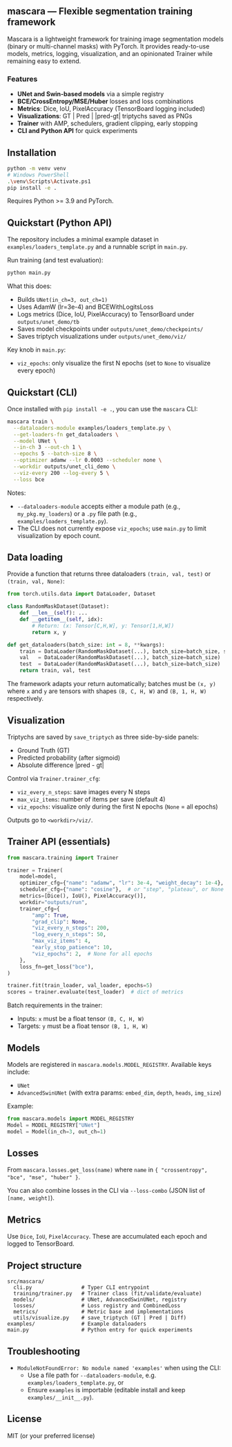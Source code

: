 ## mascara — Flexible segmentation training framework

Mascara is a lightweight framework for training image segmentation models (binary or multi-channel masks) with PyTorch. It provides ready-to-use models, metrics, logging, visualization, and an opinionated Trainer while remaining easy to extend.

### Features
- **UNet and Swin-based models** via a simple registry
- **BCE/CrossEntropy/MSE/Huber** losses and loss combinations
- **Metrics**: Dice, IoU, PixelAccuracy (TensorBoard logging included)
- **Visualizations**: GT | Pred | |pred-gt| triptychs saved as PNGs
- **Trainer** with AMP, schedulers, gradient clipping, early stopping
- **CLI and Python API** for quick experiments

## Installation

```bash
python -m venv venv
# Windows PowerShell
.\venv\Scripts\Activate.ps1
pip install -e .
```

Requires Python >= 3.9 and PyTorch.

## Quickstart (Python API)

The repository includes a minimal example dataset in `examples/loaders_template.py` and a runnable script in `main.py`.

Run training (and test evaluation):

```bash
python main.py
```

What this does:
- Builds `UNet(in_ch=3, out_ch=1)`
- Uses AdamW (lr=3e-4) and BCEWithLogitsLoss
- Logs metrics (Dice, IoU, PixelAccuracy) to TensorBoard under `outputs/unet_demo/tb`
- Saves model checkpoints under `outputs/unet_demo/checkpoints/`
- Saves triptych visualizations under `outputs/unet_demo/viz/`

Key knob in `main.py`:
- `viz_epochs`: only visualize the first N epochs (set to `None` to visualize every epoch)

## Quickstart (CLI)

Once installed with `pip install -e .`, you can use the `mascara` CLI:

```bash
mascara train \
  --dataloaders-module examples/loaders_template.py \
  --get-loaders-fn get_dataloaders \
  --model UNet \
  --in-ch 3 --out-ch 1 \
  --epochs 5 --batch-size 8 \
  --optimizer adamw --lr 0.0003 --scheduler none \
  --workdir outputs/unet_cli_demo \
  --viz-every 200 --log-every 5 \
  --loss bce
```

Notes:
- `--dataloaders-module` accepts either a module path (e.g., `my_pkg.my_loaders`) or a `.py` file path (e.g., `examples/loaders_template.py`).
- The CLI does not currently expose `viz_epochs`; use `main.py` to limit visualization by epoch count.

## Data loading

Provide a function that returns three dataloaders `(train, val, test)` or `(train, val, None)`:

```python
from torch.utils.data import DataLoader, Dataset

class RandomMaskDataset(Dataset):
    def __len__(self): ...
    def __getitem__(self, idx):
        # Return: (x: Tensor[C,H,W], y: Tensor[1,H,W])
        return x, y

def get_dataloaders(batch_size: int = 8, **kwargs):
    train = DataLoader(RandomMaskDataset(...), batch_size=batch_size, shuffle=True)
    val   = DataLoader(RandomMaskDataset(...), batch_size=batch_size)
    test  = DataLoader(RandomMaskDataset(...), batch_size=batch_size)
    return train, val, test
```

The framework adapts your return automatically; batches must be `(x, y)` where `x` and `y` are tensors with shapes `(B, C, H, W)` and `(B, 1, H, W)` respectively.

## Visualization

Triptychs are saved by `save_triptych` as three side-by-side panels:
- Ground Truth (GT)
- Predicted probability (after sigmoid)
- Absolute difference |pred - gt|

Control via `Trainer.trainer_cfg`:
- `viz_every_n_steps`: save images every N steps
- `max_viz_items`: number of items per save (default 4)
- `viz_epochs`: visualize only during the first N epochs (`None` = all epochs)

Outputs go to `<workdir>/viz/`.

## Trainer API (essentials)

```python
from mascara.training import Trainer

trainer = Trainer(
    model=model,
    optimizer_cfg={"name": "adamw", "lr": 3e-4, "weight_decay": 1e-4},
    scheduler_cfg={"name": "cosine"},  # or "step", "plateau", or None
    metrics=[Dice(), IoU(), PixelAccuracy()],
    workdir="outputs/run",
    trainer_cfg={
        "amp": True,
        "grad_clip": None,
        "viz_every_n_steps": 200,
        "log_every_n_steps": 50,
        "max_viz_items": 4,
        "early_stop_patience": 10,
        "viz_epochs": 2,  # None for all epochs
    },
    loss_fn=get_loss("bce"),
)

trainer.fit(train_loader, val_loader, epochs=5)
scores = trainer.evaluate(test_loader)  # dict of metrics
```

Batch requirements in the trainer:
- Inputs: `x` must be a float tensor `(B, C, H, W)`
- Targets: `y` must be a float tensor `(B, 1, H, W)`

## Models

Models are registered in `mascara.models.MODEL_REGISTRY`. Available keys include:
- `UNet`
- `AdvancedSwinUNet` (with extra params: `embed_dim`, `depth`, `heads`, `img_size`)

Example:

```python
from mascara.models import MODEL_REGISTRY
Model = MODEL_REGISTRY["UNet"]
model = Model(in_ch=3, out_ch=1)
```

## Losses

From `mascara.losses.get_loss(name)` where `name` in `{ "crossentropy", "bce", "mse", "huber" }`.

You can also combine losses in the CLI via `--loss-combo` (JSON list of `[name, weight]`).

## Metrics

Use `Dice`, `IoU`, `PixelAccuracy`. These are accumulated each epoch and logged to TensorBoard.

## Project structure

```
src/mascara/
  cli.py                # Typer CLI entrypoint
  training/trainer.py   # Trainer class (fit/validate/evaluate)
  models/               # UNet, AdvancedSwinUNet, registry
  losses/               # Loss registry and CombinedLoss
  metrics/              # Metric base and implementations
  utils/visualize.py    # save_triptych (GT | Pred | Diff)
examples/               # Example dataloaders
main.py                 # Python entry for quick experiments
```

## Troubleshooting

- `ModuleNotFoundError: No module named 'examples'` when using the CLI:
  - Use a file path for `--dataloaders-module`, e.g. `examples/loaders_template.py`, or
  - Ensure `examples` is importable (editable install and keep `examples/__init__.py`).

## License

MIT (or your preferred license)

